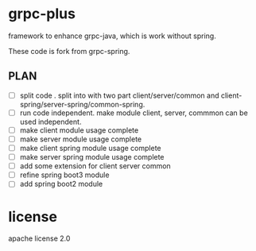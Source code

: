 grpc-plus
===
framework to enhance grpc-java, which is work without spring.

These code is fork from grpc-spring.

PLAN
----

- [ ] split code . split into with two part client/server/common and  client-spring/server-spring/common-spring.
- [ ] run code independent. make module client, server, commmon can be used independent.
-[ ] make client module usage complete
-[ ] make server module usage complete
-[ ] make client spring module usage complete
-[ ] make server spring module usage complete
-[ ] add some extension for client server common
-[ ] refine spring boot3 module
-[ ] add spring boot2 module

license
===
apache license 2.0
